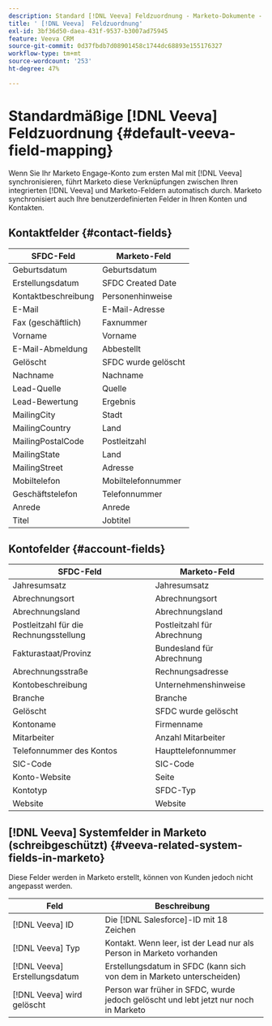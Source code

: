 ```yaml
---
description: Standard [!DNL Veeva] Feldzuordnung - Marketo-Dokumente - Produktdokumentation
title: ' [!DNL Veeva]  Feldzuordnung'
exl-id: 3bf36d50-daea-431f-9537-b3007ad75945
feature: Veeva CRM
source-git-commit: 0d37fbdb7d08901458c1744dc68893e155176327
workflow-type: tm+mt
source-wordcount: '253'
ht-degree: 47%

---
```


# Standardmäßige [!DNL Veeva] Feldzuordnung {#default-veeva-field-mapping}

Wenn Sie Ihr Marketo Engage-Konto zum ersten Mal mit [!DNL Veeva] synchronisieren, führt Marketo diese Verknüpfungen zwischen Ihren integrierten [!DNL Veeva] und Marketo-Feldern automatisch durch. Marketo synchronisiert auch Ihre benutzerdefinierten Felder in Ihren Konten und Kontakten.

## Kontaktfelder {#contact-fields}

<table>
  <colgroup>
    <col/>
    <col/>
  </colgroup>
  <thead>
    <tr>
      <th>SFDC-Feld</th>
      <th>Marketo-Feld</th>
    </tr>
  </thead>
  <tbody>
    <tr>
      <td>Geburtsdatum</td>
      <td>Geburtsdatum</td>
    </tr>
    <tr>
      <td>Erstellungsdatum</td>
      <td>SFDC Created Date</td>
    </tr>
    <tr>
      <td>Kontaktbeschreibung</td>
      <td>Personenhinweise</td>
    </tr>
    <tr>
      <td>E-Mail</td>
      <td>E-Mail-Adresse</td>
    </tr>
    <tr>
      <td>Fax (geschäftlich)</td>
      <td>Faxnummer</td>
    </tr>
    <tr>
      <td>Vorname</td>
      <td>Vorname</td>
    </tr>
    <tr>
      <td>E-Mail-Abmeldung</td>
      <td>Abbestellt</td>
    </tr>
    <tr>
      <td>Gelöscht</td>
      <td>SFDC wurde gelöscht</td>
    </tr>
    <tr>
      <td>Nachname</td>
      <td>Nachname</td>
    </tr>
    <tr>
      <td>Lead-Quelle</td>
      <td>Quelle</td>
    </tr>
    <tr>
      <td>Lead-Bewertung</td>
      <td>Ergebnis</td>
    </tr>
    <tr>
      <td>MailingCity</td>
      <td>Stadt</td>
    </tr>
    <tr>
      <td>MailingCountry</td>
      <td>Land</td>
    </tr>
    <tr>
      <td>MailingPostalCode</td>
      <td>Postleitzahl</td>
    </tr>
    <tr>
      <td>MailingState</td>
      <td>Land</td>
    </tr>
    <tr>
      <td>MailingStreet</td>
      <td>Adresse</td>
    </tr>
    <tr>
      <td>Mobiltelefon</td>
      <td>Mobiltelefonnummer</td>
    </tr>
    <tr>
      <td>Geschäftstelefon</td>
      <td>Telefonnummer</td>
    </tr>
    <tr>
      <td>Anrede</td>
      <td>Anrede</td>
    </tr>
    <tr>
      <td>Titel</td>
      <td>Jobtitel</td>
    </tr>
  </tbody>
</table>

## Kontofelder {#account-fields}

<table>
  <colgroup>
    <col/>
    <col/>
  </colgroup>
  <thead>
    <tr>
      <th>SFDC-Feld</th>
      <th>Marketo-Feld</th>
    </tr>
  </thead>
  <tbody>
    <tr>
      <td>Jahresumsatz</td>
      <td>Jahresumsatz</td>
    </tr>
    <tr>
      <td>Abrechnungsort</td>
      <td>Abrechnungsort</td>
    </tr>
    <tr>
      <td>Abrechnungsland</td>
      <td>Abrechnungsland</td>
    </tr>
    <tr>
      <td>Postleitzahl für die Rechnungsstellung</td>
      <td>Postleitzahl für Abrechnung</td>
    </tr>
    <tr>
      <td>Fakturastaat/Provinz</td>
      <td>Bundesland für Abrechnung</td>
    </tr>
    <tr>
      <td>Abrechnungsstraße</td>
      <td>Rechnungsadresse</td>
    </tr>
    <tr>
      <td>Kontobeschreibung</td>
      <td>Unternehmenshinweise</td>
    </tr>
    <tr>
      <td>Branche</td>
      <td>Branche</td>
    </tr>
    <tr>
      <td>Gelöscht</td>
      <td>SFDC wurde gelöscht</td>
    </tr>
    <tr>
      <td>Kontoname</td>
      <td>Firmenname</td>
    </tr>
    <tr>
      <td>Mitarbeiter</td>
      <td>Anzahl Mitarbeiter</td>
    </tr>
    <tr>
      <td>Telefonnummer des Kontos</td>
      <td>Haupttelefonnummer</td>
    </tr>
    <tr>
      <td>SIC-Code</td>
      <td>SIC-Code</td>
    </tr>
    <tr>
      <td>Konto-Website</td>
      <td>Seite</td>
    </tr>
    <tr>
      <td>Kontotyp</td>
      <td>SFDC-Typ</td>
    </tr>
    <tr>
      <td>Website</td>
      <td>Website</td>
    </tr>
  </tbody>
</table>

## [!DNL Veeva] Systemfelder in Marketo (schreibgeschützt) {#veeva-related-system-fields-in-marketo}

Diese Felder werden in Marketo erstellt, können von Kunden jedoch nicht angepasst werden.

<table>
  <colgroup>
    <col/>
    <col/>
  </colgroup>
  <thead>
    <tr>
      <th>Feld</th>
      <th>Beschreibung</th>
    </tr>
  </thead>
  <tbody>
    <tr>
      <td>[!DNL Veeva] ID</td>
      <td>Die [!DNL Salesforce]-ID mit 18 Zeichen</td>
    </tr>
    <tr>
      <td>[!DNL Veeva] Typ</td>
      <td>Kontakt. Wenn leer, ist der Lead nur als Person in Marketo vorhanden</td>
    </tr>
    <tr>
      <td>[!DNL Veeva] Erstellungsdatum</td>
      <td>Erstellungsdatum in SFDC (kann sich von dem in Marketo unterscheiden)</td>
    </tr>
    <tr>
      <td>[!DNL Veeva] wird gelöscht</td>
      <td>Person war früher in SFDC, wurde jedoch gelöscht und lebt jetzt nur noch in Marketo</td>
    </tr>
  </tbody>
</table>
